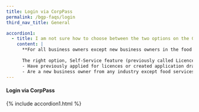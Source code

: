 ```yaml
---
title: Login via CorpPass
permalink: /bgp-faqs/login
third_nav_title: General

accordion1:
  - title: I am not sure how to choose between the two options on the GoBusiness Licensing homepage. Where can I get help?
    content: |
      **For all business owners except new business owners in the food services industry**
    
      The right option, Self-Service feature (previously called LicenceOne) is for you, if you:
      - Have previously applied for licences or created application drafts on LicenceOne
      - Are a new business owner from any industry except food services
---
```


#### Login via CorpPass

{% include accordion1.html %}